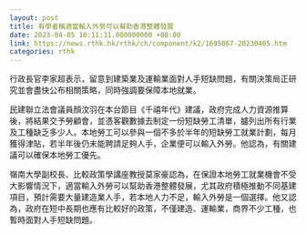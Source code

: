 ```yaml
---
layout: post
title: 有學者稱適當輸入外勞可以幫助香港整體發展
date: 2023-04-05 10:11:31.000000000 +08:00
link: https://news.rthk.hk/rthk/ch/component/k2/1695067-20230405.htm
categories: rthk
---
```


行政長官李家超表示，留意到建築業及運輸業面對人手短缺問題，有關決策局正研究並會盡快公布相關策略，同時強調要保障本地就業。

民建聯立法會議員顏汶羽在本台節目《千禧年代》建議，政府完成人力資源推算後，將結果交予勞顧會，並憑客觀數據去制定一份短缺勞工清單，臚列出所有行業及工種缺乏多少人。本地勞工可以參與一個不多於半年的短缺勞工就業計劃，每月獲得津貼，若半年後仍未能聘請足夠人手，企業便可以輸入外勞。他認為，有關建議可以確保本地勞工優先。

嶺南大學副校長、比較政策學講座教授莫家豪認為，在保證本地勞工就業機會不受大影響情況下，適當輸入外勞可以幫助香港整體發展，尤其政府積極推動不同基建項目，預計需要大量建造業人手，若本地人力不足，輸入外勞是一個選擇。他又認為，政府在短中長期也應有比較好的政策，不僅建造、運輸業，商界不少工種，也暫時面對人手短缺問題。
